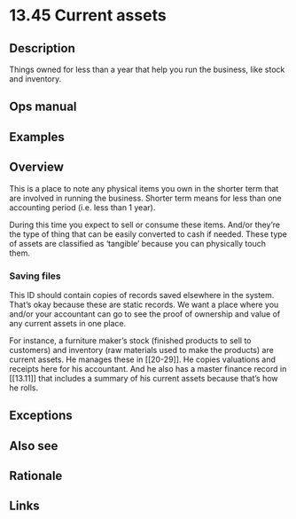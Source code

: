 # 13.45 Current assets

## Description

Things owned for less than a year that help you run the business, like stock and inventory.

## Ops manual

## Examples

## Overview

This is a place to note any physical items you own in the shorter term that are involved in running the business. Shorter term means for less than one accounting period (i.e. less than 1 year).

During this time you expect to sell or consume these items. And/or they’re the type of thing that can be easily converted to cash if needed. These type of assets are classified as ‘tangible’ because you can physically touch them.

### Saving files

This ID should contain copies of records saved elsewhere in the system. That’s okay because these are static records. We want a place where you and/or your accountant can go to see the proof of ownership and value of any current assets in one place.

For instance, a furniture maker’s stock (finished products to sell to customers) and inventory (raw materials used to make the products) are current assets. He manages these in [[20-29]]. He copies valuations and receipts here for his accountant. And he also has a master finance record in [[13.11]] that includes a summary of his current assets because that’s how he rolls.

## Exceptions

## Also see

## Rationale

## Links

